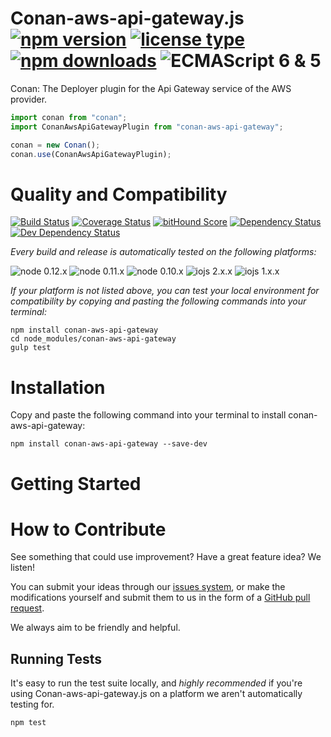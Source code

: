 # Conan-aws-api-gateway.js [![npm version](https://img.shields.io/npm/v/conan-aws-api-gateway.svg)](https://www.npmjs.com/package/conan-aws-api-gateway) [![license type](https://img.shields.io/npm/l/conan-aws-api-gateway.svg)](https://github.com/FreeAllMedia/conan-aws-api-gateway.git/blob/master/LICENSE) [![npm downloads](https://img.shields.io/npm/dm/conan-aws-api-gateway.svg)](https://www.npmjs.com/package/conan-aws-api-gateway) ![ECMAScript 6 & 5](https://img.shields.io/badge/ECMAScript-6%20/%205-red.svg)

Conan: The Deployer plugin for the Api Gateway service of the AWS provider.

```javascript
import conan from "conan";
import ConanAwsApiGatewayPlugin from "conan-aws-api-gateway";

conan = new Conan();
conan.use(ConanAwsApiGatewayPlugin);
```

# Quality and Compatibility

[![Build Status](https://travis-ci.org/FreeAllMedia/conan-aws-api-gateway.png?branch=master)](https://travis-ci.org/FreeAllMedia/conan-aws-api-gateway) [![Coverage Status](https://coveralls.io/repos/FreeAllMedia/conan-aws-api-gateway/badge.svg)](https://coveralls.io/r/FreeAllMedia/conan-aws-api-gateway)  [![bitHound Score](https://www.bithound.io/github/FreeAllMedia/conan-aws-api-gateway/badges/score.svg)](https://www.bithound.io/github/FreeAllMedia/conan-aws-api-gateway)  [![Dependency Status](https://david-dm.org/FreeAllMedia/conan-aws-api-gateway.png?theme=shields.io)](https://david-dm.org/FreeAllMedia/conan-aws-api-gateway?theme=shields.io) [![Dev Dependency Status](https://david-dm.org/FreeAllMedia/conan-aws-api-gateway/dev-status.svg)](https://david-dm.org/FreeAllMedia/conan-aws-api-gateway?theme=shields.io#info=devDependencies)

*Every build and release is automatically tested on the following platforms:*

![node 0.12.x](https://img.shields.io/badge/node-0.12.x-brightgreen.svg) ![node 0.11.x](https://img.shields.io/badge/node-0.11.x-brightgreen.svg) ![node 0.10.x](https://img.shields.io/badge/node-0.10.x-brightgreen.svg)
![iojs 2.x.x](https://img.shields.io/badge/iojs-2.x.x-brightgreen.svg) ![iojs 1.x.x](https://img.shields.io/badge/iojs-1.x.x-brightgreen.svg)



*If your platform is not listed above, you can test your local environment for compatibility by copying and pasting the following commands into your terminal:*

```
npm install conan-aws-api-gateway
cd node_modules/conan-aws-api-gateway
gulp test
```

# Installation

Copy and paste the following command into your terminal to install conan-aws-api-gateway:

```
npm install conan-aws-api-gateway --save-dev
```

# Getting Started


# How to Contribute

See something that could use improvement? Have a great feature idea? We listen!

You can submit your ideas through our [issues system](https://github.com/FreeAllMedia/conan-aws-api-gateway/issues), or make the modifications yourself and submit them to us in the form of a [GitHub pull request](https://help.github.com/articles/using-pull-requests/).

We always aim to be friendly and helpful.

## Running Tests

It's easy to run the test suite locally, and *highly recommended* if you're using Conan-aws-api-gateway.js on a platform we aren't automatically testing for.

```
npm test
```
